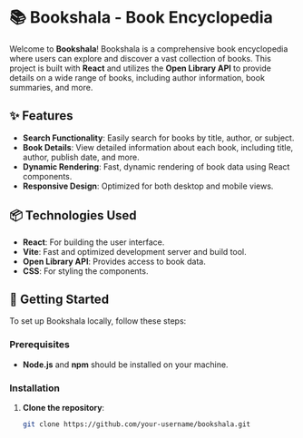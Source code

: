 # 📚 Bookshala - Book Encyclopedia

Welcome to **Bookshala**! Bookshala is a comprehensive book encyclopedia where users can explore and discover a vast collection of books. This project is built with **React** and utilizes the **Open Library API** to provide details on a wide range of books, including author information, book summaries, and more.

## ✨ Features

- **Search Functionality**: Easily search for books by title, author, or subject.
- **Book Details**: View detailed information about each book, including title, author, publish date, and more.
- **Dynamic Rendering**: Fast, dynamic rendering of book data using React components.
- **Responsive Design**: Optimized for both desktop and mobile views.

## 📦 Technologies Used

- **React**: For building the user interface.
- **Vite**: Fast and optimized development server and build tool.
- **Open Library API**: Provides access to book data.
- **CSS**: For styling the components.

## 🚀 Getting Started

To set up Bookshala locally, follow these steps:

### Prerequisites

- **Node.js** and **npm** should be installed on your machine.

### Installation

1. **Clone the repository**:
   ```bash
   git clone https://github.com/your-username/bookshala.git
